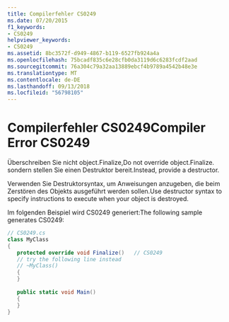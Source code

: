 ```yaml
---
title: Compilerfehler CS0249
ms.date: 07/20/2015
f1_keywords:
- CS0249
helpviewer_keywords:
- CS0249
ms.assetid: 8bc3572f-d949-4867-b119-6527fb924a4a
ms.openlocfilehash: 75bcadf835c6e28cfb0da3119d6c6283fcdf2aad
ms.sourcegitcommit: 76a304c79a32aa13889ebcf4b9789a4542b48e3e
ms.translationtype: MT
ms.contentlocale: de-DE
ms.lasthandoff: 09/13/2018
ms.locfileid: "56798105"
---
```

# <a name="compiler-error-cs0249"></a><span data-ttu-id="3659c-102">Compilerfehler CS0249</span><span class="sxs-lookup"><span data-stu-id="3659c-102">Compiler Error CS0249</span></span>
<span data-ttu-id="3659c-103">Überschreiben Sie nicht object.Finalize,</span><span class="sxs-lookup"><span data-stu-id="3659c-103">Do not override object.Finalize.</span></span> <span data-ttu-id="3659c-104">sondern stellen Sie einen Destruktor bereit.</span><span class="sxs-lookup"><span data-stu-id="3659c-104">Instead, provide a destructor.</span></span>  
  
 <span data-ttu-id="3659c-105">Verwenden Sie Destruktorsyntax, um Anweisungen anzugeben, die beim Zerstören des Objekts ausgeführt werden sollen.</span><span class="sxs-lookup"><span data-stu-id="3659c-105">Use destructor syntax to specify instructions to execute when your object is destroyed.</span></span>  

 <span data-ttu-id="3659c-106">Im folgenden Beispiel wird CS0249 generiert:</span><span class="sxs-lookup"><span data-stu-id="3659c-106">The following sample generates CS0249:</span></span>  
  
```csharp  
// CS0249.cs  
class MyClass  
{  
   protected override void Finalize()   // CS0249  
   // try the following line instead  
   // ~MyClass()  
   {  
   }  
  
   public static void Main()  
   {  
   }  
}  
```
